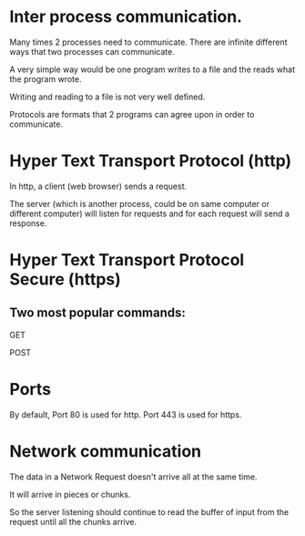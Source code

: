 # Inter process communication.

Many times 2 processes need to communicate. There are infinite different ways that two processes can communicate.

A very simple way would be one program writes to a file and
the reads what the program wrote.

Writing and reading to a file is not very well defined.

Protocols are formats that 2 programs can agree upon in order to communicate.

# Hyper Text Transport Protocol (http)

In http, a client (web browser) sends a request.

The server (which is another process, could be on same computer or different computer) will listen for requests and for each request will
send a response.

# Hyper Text Transport Protocol Secure (https)


## Two most popular commands:

GET

POST

# Ports

By default, Port 80 is used for http.
Port 443 is used for https.

# Network communication

The data in a Network Request doesn't arrive all at the same time.

It will arrive in pieces or chunks.

So the server listening should continue to read the buffer of input from the request until all the chunks arrive.
